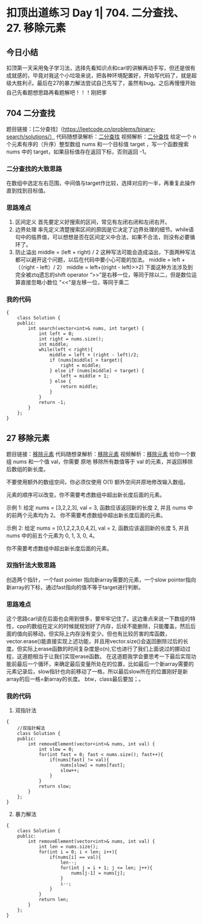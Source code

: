 # 扣顶出道练习 Day 1| 704. 二分查找、27. 移除元素
## 今日小结
扣顶第一天采用兔子学习法，选择先看知识点和carl的讲解再动手写，但还是很有成就感的，毕竟对我这个小垃圾来说，把各种环境配置好，开始写代码了，就是超级大胜利✌。最后在27的暴力解法尝试自己先写了，虽然有bug。之后再慢慢开始自己先看题想思路再看题解吧！！！刚把爹

## 704 二分查找
题目链接：[二分查找]（https://leetcode.cn/problems/binary-search/solutions/）
代码随想录解析：[二分查找](https://programmercarl.com/0704.%E4%BA%8C%E5%88%86%E6%9F%A5%E6%89%BE.html#_704-%E4%BA%8C%E5%88%86%E6%9F%A5%E6%89%BE)
视频解析：[二分查找](https://www.bilibili.com/video/BV12A4y1Z7LP/)
给定一个 n 个元素有序的（升序）整型数组 nums 和一个目标值 target  ，写一个函数搜索 nums 中的 target，如果目标值存在返回下标，否则返回 -1。
### 二分查找的大致思路
在数组中选定左右范围，中间值与target作比较，选择对应的一半，再重复此操作直到找到目标值。
### 思路难点
1. 区间定义
首先要定义好搜索的区间，常见有左闭右闭和左闭右开。
2. 边界处理
率先定义清楚搜索区间的原因是它决定了边界处理的细节。while语句中的临界值，可以想想是否在区间定义中合法，如果不合法，则没有必要循环了。
3. 防止溢出
middle = (left + right) / 2 这种写法可能会造成溢出，下面两种写法都可以避开这个问题，以后在代码中要小心可能的加法。
middle = left +（（right - left）/ 2）
middle = left+((right - left)>>2)
下面这种方法涉及到完全被ztq遗忘的shift operator
“>>”是右移一位，等同于除以二，但是数位运算直接忽略小数位
"<<"是左移一位，等同于乘二

### 我的代码

```
{
    class Solution {
    public:
        int search(vector<int>& nums, int target) {
            int left = 0;
            int right = nums.size();
            int middle;
            while(left < right){
                middle = left + (right - left)/2;
                if (nums[middle] > target){
                    right = middle;
                } else if (nums[middle] < target) {
                    left = middle + 1;
                } else {
                    return middle;
                }
            }
            return -1;
        }
    };
}

```

## 27 移除元素
题目链接：[移除元素](https://leetcode.cn/problems/remove-element/)
代码随想录解析：[移除元素](https://programmercarl.com/0027.%E7%A7%BB%E9%99%A4%E5%85%83%E7%B4%A0.html#_27-%E7%A7%BB%E9%99%A4%E5%85%83%E7%B4%A0)
视频解析：[移除元素](https://www.bilibili.com/video/BV12A4y1Z7LP/)
给你一个数组 nums 和一个值 val，你需要 原地 移除所有数值等于 val 的元素，并返回移除后数组的新长度。

不要使用额外的数组空间，你必须仅使用 O(1) 额外空间并原地修改输入数组。

元素的顺序可以改变。你不需要考虑数组中超出新长度后面的元素。

示例 1: 给定 nums = [3,2,2,3], val = 3, 函数应该返回新的长度 2, 并且 nums 中的前两个元素均为 2。 你不需要考虑数组中超出新长度后面的元素。

示例 2: 给定 nums = [0,1,2,2,3,0,4,2], val = 2, 函数应该返回新的长度 5, 并且 nums 中的前五个元素为 0, 1, 3, 0, 4。

你不需要考虑数组中超出新长度后面的元素。

### 双指针法大致思路
创造两个指针，一个fast pointer 指向新array需要的元素，一个slow pointer指向新array的下标，通过fast指向的值不等于target进行判断。
### 思路难点
这个思路carl说在后面也会用到很多，要牢牢记住了。这边重点来说一下数组的特性，cpp的数组在定义的时候就规划好了内存，后续不能删除，只能覆盖，然后后面的值向前移动，但实际上内存没有变少。但也有比较厉害的库函数，vector.erase()能直接实现上述功能，并且用vector.size()会返回删除过后的长度。但实际上erase函数的时间复杂度是o(n),它也进行了我们上面说过的挪动过程，这道题相当于让我们实现erase函数。
在这道题我学会要思考一下最后实现功能前最后一个循环，来确定最后变量所处在的位置，比如最后一个新array需要的元素记录后，slow指针也向前移动了一格，所以最后slow所在的位置刚好是新array的后一格=新array的长度。
btw，class最后要加；。
### 我的代码
1. 双指针法
```
{
    //双指针解法
    class Solution {
    public:
        int removeElement(vector<int>& nums, int val) {
            int slow = 0;
            for(int fast = 0; fast < nums.size(); fast++){
                if(nums[fast] != val){
                    nums[slow] = nums[fast];
                    slow++;
                }
            }
            return slow;
        }
    };
}
```
2. 暴力解法
```
{
    class Solution {
    public:
        int removeElement(vector<int>& nums, int val) {
            int len = nums.size();
            for(int i = 0; i < len; i++){
                if(nums[i] == val){
                    len--;
                    for(int j = i + 1; j <= len; j++){
                        nums[j-1] = nums[j];
                    }
                    i--;
                }
            }
            return len;
        }
    };
}
```